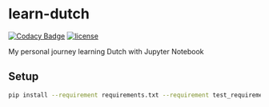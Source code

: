 # learn-dutch

[![Codacy Badge](https://api.codacy.com/project/badge/Grade/2519b0c4a99741e385cd6d54110e189b)](https://www.codacy.com/app/Suddi/learn-dutch)
[![license](https://img.shields.io/github/license/suddi/learn-dutch.svg)](https://github.com/suddi/learn-dutch/blob/master/LICENSE)

My personal journey learning Dutch with Jupyter Notebook

## Setup

````sh
pip install --requirement requirements.txt --requirement test_requirements.txt
````

